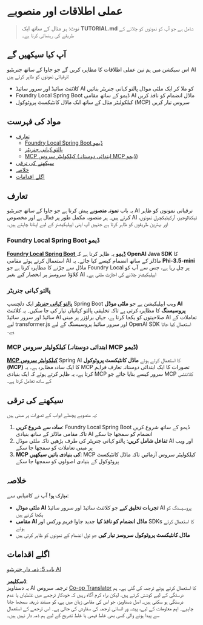 <!--
CO_OP_TRANSLATOR_METADATA:
{
  "original_hash": "139c227ef39d24287257d1aff6fc6973",
  "translation_date": "2025-07-25T08:53:14+00:00",
  "source_file": "04-PracticalSamples/README.md",
  "language_code": "ur"
}
-->
# عملی اطلاقات اور منصوبے

> نوٹ: ہر مثال کے ساتھ ایک **TUTORIAL.md** شامل ہے جو آپ کو نمونوں کو چلانے کے طریقے کی رہنمائی کرتا ہے۔

## آپ کیا سیکھیں گے
اس سیکشن میں ہم تین عملی اطلاقات کا مظاہرہ کریں گے جو جاوا کے ساتھ جنریٹیو AI ترقیاتی نمونوں کو ظاہر کرتے ہیں:
- کلائنٹ سائیڈ اور سرور سائیڈ AI کو ملا کر ایک ملٹی موڈل پالتو کہانی جنریٹر بنائیں
- Foundry Local Spring Boot ڈیمو کے ساتھ مقامی AI ماڈل انضمام کو نافذ کریں
- کیلکولیٹر مثال کے ساتھ ایک ماڈل کانٹیکسٹ پروٹوکول (MCP) سروس تیار کریں

## مواد کی فہرست

- [تعارف](../../../04-PracticalSamples)
  - [Foundry Local Spring Boot ڈیمو](../../../04-PracticalSamples)
  - [پالتو کہانی جنریٹر](../../../04-PracticalSamples)
  - [MCP کیلکولیٹر سروس (ابتدائی دوستانہ MCP ڈیمو)](../../../04-PracticalSamples)
- [سیکھنے کی ترقی](../../../04-PracticalSamples)
- [خلاصہ](../../../04-PracticalSamples)
- [اگلے اقدامات](../../../04-PracticalSamples)

## تعارف

یہ باب **نمونہ منصوبے** پیش کرتا ہے جو جاوا کے ساتھ جنریٹیو AI ترقیاتی نمونوں کو ظاہر کرتے ہیں۔ ہر منصوبہ مکمل طور پر فعال ہے اور مخصوص AI ٹیکنالوجیز، آرکیٹیکچرل نمونوں، اور بہترین طریقوں کو ظاہر کرتا ہے جنہیں آپ اپنی ایپلیکیشنز کے لیے اپنانا چاہتے ہیں۔

### Foundry Local Spring Boot ڈیمو

**[Foundry Local Spring Boot ڈیمو](foundrylocal/README.md)** یہ ظاہر کرتا ہے کہ **OpenAI Java SDK** کا استعمال کرتے ہوئے مقامی AI ماڈلز کے ساتھ انضمام کیسے کیا جائے۔ یہ **Phi-3.5-mini** ماڈل سے جڑنے کا مظاہرہ کرتا ہے جو Foundry Local پر چل رہا ہے، جس سے آپ کو کلاؤڈ سروسز پر انحصار کیے بغیر AI ایپلیکیشنز چلانے کی اجازت ملتی ہے۔

### پالتو کہانی جنریٹر

**[پالتو کہانی جنریٹر](petstory/README.md)** ایک دلچسپ Spring Boot ویب ایپلیکیشن ہے جو **ملٹی موڈل AI پروسیسنگ** کا مظاہرہ کرتی ہے تاکہ تخلیقی پالتو کہانیاں تیار کی جا سکیں۔ یہ کلائنٹ سائیڈ اور سرور سائیڈ AI صلاحیتوں کو یکجا کرتا ہے، جہاں براؤزر پر مبنی AI تعاملات کے لیے transformer.js اور سرور سائیڈ پروسیسنگ کے لیے OpenAI SDK استعمال کیا جاتا ہے۔

### MCP کیلکولیٹر سروس (ابتدائی دوستانہ MCP ڈیمو)

**[MCP کیلکولیٹر سروس](mcp/calculator/README.md)** Spring AI کا استعمال کرتے ہوئے **ماڈل کانٹیکسٹ پروٹوکول (MCP)** کا ایک سادہ مظاہرہ ہے۔ یہ MCP تصورات کا ایک ابتدائی دوستانہ تعارف فراہم کرتا ہے، یہ ظاہر کرتے ہوئے کہ ایک بنیادی MCP سرور کیسے بنایا جائے جو MCP کلائنٹس کے ساتھ تعامل کرتا ہے۔

## سیکھنے کی ترقی

یہ منصوبے پچھلے ابواب کے تصورات پر مبنی ہیں:

1. **سادہ سے شروع کریں**: Foundry Local Spring Boot ڈیمو کے ساتھ شروع کریں تاکہ مقامی ماڈلز کے ساتھ بنیادی AI انضمام کو سمجھا جا سکے
2. **تفاعل شامل کریں**: پالتو کہانی جنریٹر کی طرف بڑھیں تاکہ ملٹی موڈل AI اور ویب پر مبنی تعاملات کو سمجھا جا سکے
3. **MCP کی بنیادی باتیں سیکھیں**: MCP کیلکولیٹر سروس آزمائیں تاکہ ماڈل کانٹیکسٹ پروٹوکول کے بنیادی اصولوں کو سمجھا جا سکے

## خلاصہ

**مبارک ہو!** آپ نے کامیابی سے:

- **ملٹی موڈل AI تجربات تخلیق کیے** جو کلائنٹ سائیڈ اور سرور سائیڈ AI پروسیسنگ کو یکجا کرتے ہیں
- **مقامی AI ماڈل انضمام کو نافذ کیا** جدید جاوا فریم ورکس اور SDKs کا استعمال کرتے ہوئے
- **ماڈل کانٹیکسٹ پروٹوکول سروسز تیار کیں** جو ٹول انضمام کے نمونوں کو ظاہر کرتی ہیں

## اگلے اقدامات

[باب 5: ذمہ دار جنریٹیو AI](../05-ResponsibleGenAI/README.md)

**ڈسکلیمر**:  
یہ دستاویز AI ترجمہ سروس [Co-op Translator](https://github.com/Azure/co-op-translator) کا استعمال کرتے ہوئے ترجمہ کی گئی ہے۔ ہم درستگی کے لیے کوشش کرتے ہیں، لیکن براہ کرم آگاہ رہیں کہ خودکار ترجمے میں غلطیاں یا عدم درستگی ہو سکتی ہیں۔ اصل دستاویز، جو اس کی مقامی زبان میں ہے، کو مستند ذریعہ سمجھا جانا چاہیے۔ اہم معلومات کے لیے، پیشہ ور انسانی ترجمہ کی سفارش کی جاتی ہے۔ اس ترجمے کے استعمال سے پیدا ہونے والی کسی بھی غلط فہمی یا غلط تشریح کے لیے ہم ذمہ دار نہیں ہیں۔